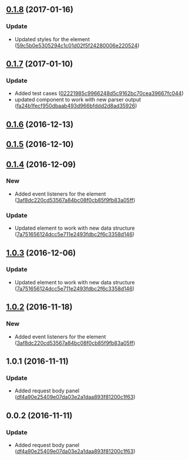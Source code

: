 <a name="0.1.8"></a>
## [0.1.8](https://github.com/advanced-rest-client/raml-docs-method-viewer/compare/0.1.7...v0.1.8) (2017-01-16)


### Update

* Updated styles for the element ([59c5b0e5305294c1c01d02f5f24280006e220524](https://github.com/advanced-rest-client/raml-docs-method-viewer/commit/59c5b0e5305294c1c01d02f5f24280006e220524))



<a name="0.1.7"></a>
## [0.1.7](https://github.com/advanced-rest-client/raml-docs-method-viewer/compare/0.1.6...v0.1.7) (2017-01-10)


### Update

* Added test cases ([02221985c9966248d5c9162bc70cea39667fc044](https://github.com/advanced-rest-client/raml-docs-method-viewer/commit/02221985c9966248d5c9162bc70cea39667fc044))
* updated component to work with new parser output ([fa24b1fecf950dbaab493d966bfddd2d8ad35926](https://github.com/advanced-rest-client/raml-docs-method-viewer/commit/fa24b1fecf950dbaab493d966bfddd2d8ad35926))



<a name="0.1.6"></a>
## [0.1.6](https://github.com/advanced-rest-client/raml-docs-method-viewer/compare/0.1.5...v0.1.6) (2016-12-13)




<a name="0.1.5"></a>
## [0.1.5](https://github.com/advanced-rest-client/raml-docs-method-viewer/compare/0.1.4...v0.1.5) (2016-12-10)




<a name="0.1.4"></a>
## [0.1.4](https://github.com/advanced-rest-client/raml-docs-method-viewer/compare/0.0.2...v0.1.4) (2016-12-09)


### New

* Added event listeners for the <raml-path-to-object> element ([3af8dc220cd53567a84bc08f0cb85f9fb83a05ff](https://github.com/advanced-rest-client/raml-docs-method-viewer/commit/3af8dc220cd53567a84bc08f0cb85f9fb83a05ff))

### Update

* Updated element to work with new data structure ([7a751656124dcc5e711e2493fdbc2f6c3358d146](https://github.com/advanced-rest-client/raml-docs-method-viewer/commit/7a751656124dcc5e711e2493fdbc2f6c3358d146))



<a name="1.0.3"></a>
## [1.0.3](https://github.com/advanced-rest-client/raml-docs-method-viewer/compare/1.0.2...v1.0.3) (2016-12-06)


### Update

* Updated element to work with new data structure ([7a751656124dcc5e711e2493fdbc2f6c3358d146](https://github.com/advanced-rest-client/raml-docs-method-viewer/commit/7a751656124dcc5e711e2493fdbc2f6c3358d146))



<a name="1.0.2"></a>
## [1.0.2](https://github.com/advanced-rest-client/raml-docs-method-viewer/compare/1.0.1...v1.0.2) (2016-11-18)


### New

* Added event listeners for the <raml-path-to-object> element ([3af8dc220cd53567a84bc08f0cb85f9fb83a05ff](https://github.com/advanced-rest-client/raml-docs-method-viewer/commit/3af8dc220cd53567a84bc08f0cb85f9fb83a05ff))



<a name="1.0.1"></a>
## 1.0.1 (2016-11-11)


### Update

* Added request body panel ([df4a90e25409e07da03e2a1daa893f81200c1f63](https://github.com/advanced-rest-client/raml-docs-method-viewer/commit/df4a90e25409e07da03e2a1daa893f81200c1f63))



<a name="0.0.2"></a>
## 0.0.2 (2016-11-11)


### Update

* Added request body panel ([df4a90e25409e07da03e2a1daa893f81200c1f63](https://github.com/advanced-rest-client/raml-docs-method-viewer/commit/df4a90e25409e07da03e2a1daa893f81200c1f63))



